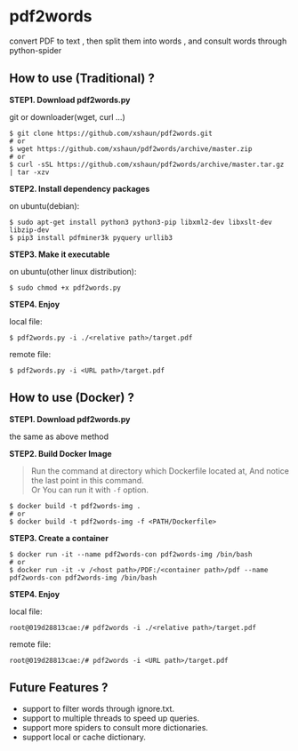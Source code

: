 # pdf2words
convert PDF to text , then split them into words , and consult words through python-spider

## How to use (Traditional) ?
**STEP1. Download pdf2words.py**

git or downloader(wget, curl ...)
```Shell
$ git clone https://github.com/xshaun/pdf2words.git
# or
$ wget https://github.com/xshaun/pdf2words/archive/master.zip
# or
$ curl -sSL https://github.com/xshaun/pdf2words/archive/master.tar.gz | tar -xzv
```

**STEP2. Install dependency packages**

on ubuntu(debian):
```Shell
$ sudo apt-get install python3 python3-pip libxml2-dev libxslt-dev libzip-dev 
$ pip3 install pdfminer3k pyquery urllib3
```

**STEP3. Make it executable**

on ubuntu(other linux distribution):
```Shell
$ sudo chmod +x pdf2words.py
```

**STEP4. Enjoy**

local file:
```Shell
$ pdf2words.py -i ./<relative path>/target.pdf
```
remote file:
```Shell
$ pdf2words.py -i <URL path>/target.pdf
```
## How to use (Docker) ?
**STEP1. Download pdf2words.py**

the same as above method

**STEP2. Build Docker Image**
>Run the command at directory which Dockerfile located at, And notice the last point in this command.   
>Or You can run it with `-f` option. 

```Shell
$ docker build -t pdf2words-img .
# or
$ docker build -t pdf2words-img -f <PATH/Dockerfile>
```

**STEP3. Create a container**

```Shell
$ docker run -it --name pdf2words-con pdf2words-img /bin/bash
# or
$ docker run -it -v /<host path>/PDF:/<container path>/pdf --name pdf2words-con pdf2words-img /bin/bash
```

**STEP4. Enjoy**

local file:
```Shell
root@019d28813cae:/# pdf2words -i ./<relative path>/target.pdf
```
remote file:
```Shell
root@019d28813cae:/# pdf2words -i <URL path>/target.pdf
```

## Future Features ?
- support to filter words through ignore.txt.
- support to multiple threads to speed up queries.
- support more spiders to consult more dictionaries.
- support local or cache dictionary.
